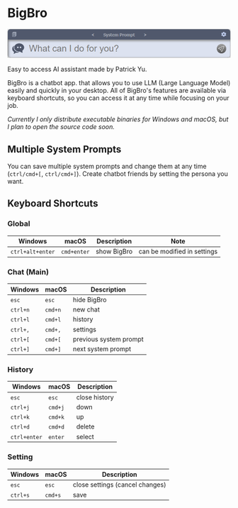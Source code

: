 # BigBro

<img src="screenshot.png" alt="BigBro" width="600"/>

Easy to access AI assistant made by Patrick Yu.

BigBro is a chatbot app. that allows you to use LLM (Large Language Model) easily and quickly in your desktop. All of BigBro's features are available via keyboard shortcuts, so you can access it at any time while focusing on your job.

*Currently I only distribute executable binaries for Windows and macOS, but I plan to open the source code soon.*

## Multiple System Prompts

You can save multiple system prompts and change them at any time (`ctrl/cmd+[`, `ctrl/cmd+]`). Create chatbot friends by setting the persona you want.

## Keyboard Shortcuts

### Global

|Windows|macOS|Description|Note|
|---|---|---|---|
|`ctrl+alt+enter`|`cmd+enter`|show BigBro|can be modified in settings| 

### Chat (Main)

|Windows|macOS|Description|
|---|---|---|
|`esc`|`esc`|hide BigBro|
|`ctrl+n`|`cmd+n`|new chat|
|`ctrl+l`|`cmd+l`|history|
|`ctrl+,`|`cmd+,`|settings|
|`ctrl+[`|`cmd+[`|previous system prompt|
|`ctrl+]`|`cmd+]`|next system prompt|

### History

|Windows|macOS|Description|
|---|---|---|
|`esc`|`esc`|close history|
|`ctrl+j`|`cmd+j`|down|
|`ctrl+k`|`cmd+k`|up|
|`ctrl+d`|`cmd+d`|delete|
|`ctrl+enter`|`enter`|select|

### Setting

|Windows|macOS|Description|
|---|---|---|
|`esc`|`esc`|close settings (cancel changes)|
|`ctrl+s`|`cmd+s`|save|
